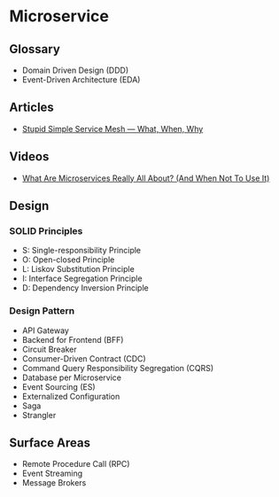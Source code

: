 # Microservice

<!--
https://dev.to/somadevtoo/19-microservices-patterns-for-system-design-interviews-3o39
-->

<!--
https://medium.com/@marcelomg21/distribuindo-mon%C3%B3litos-soa-macro-mini-micro-e-nano-servi%C3%A7os-8057b9d4cf81

https://app.pluralsight.com/paths/skills/microservices-architecture

https://www.youtube.com/watch?v=j6ow-UemzBc

https://www.youtube.com/watch?v=4ItOK4K7Kjg

https://linkedin.com/learning/kubernetes-microservices/tracing-issues-with-jaeger
https://linkedin.com/learning/microservices-foundations/welcome
https://linkedin.com/learning/microservices-security/securing-microservices

Low Coupling, High Cohesion
-->

## Glossary

- Domain Driven Design (DDD)
- Event-Driven Architecture (EDA)

## Articles

- [Stupid Simple Service Mesh — What, When, Why](https://itnext.io/stupid-simple-service-mesh-what-when-why-e9be9e5f4d41)

## Videos

- [What Are Microservices Really All About? (And When Not To Use It)](https://youtube.com/watch?v=lTAcCNbJ7KE)

## Design

### SOLID Principles

- S: Single-responsibility Principle
- O: Open-closed Principle
- L: Liskov Substitution Principle
- I: Interface Segregation Principle
- D: Dependency Inversion Principle

### Design Pattern

- API Gateway
- Backend for Frontend (BFF)
- Circuit Breaker
- Consumer-Driven Contract (CDC)
- Command Query Responsibility Segregation (CQRS)
- Database per Microservice
- Event Sourcing (ES)
- Externalized Configuration
- Saga
- Strangler

## Surface Areas

- Remote Procedure Call (RPC)
- Event Streaming
- Message Brokers
